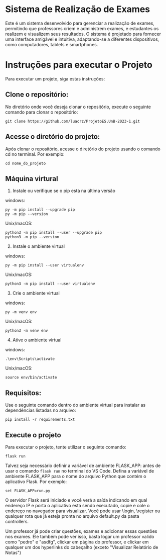 # Sistema de Realização de Exames

Este é um sistema desenvolvido para gerenciar a realização de exames, permitindo que professores criem e administrem exames, e estudantes os realizem e visualizem seus resultados. O sistema é projetado para fornecer uma interface amigável e intuitiva, adaptando-se a diferentes dispositivos, como computadores, tablets e smartphones. 

# Instruções para executar o Projeto
Para executar um projeto, siga estas instruções:

## Clone o repositório: 
No diretório onde você deseja clonar o repositório, execute o seguinte comando para clonar o repositório:

```
git clone https://github.com/luacrz/ProjetoES.UnB-2023-1.git
```

## Acesse o diretório do projeto: 
Após clonar o repositório, acesse o diretório do projeto usando o comando cd no terminal. Por exemplo:

```
cd nome_do_projeto
```

## Máquina virtural
1. Instale ou verifique se o pip está na última versão

windows:
```
py -m pip install --upgrade pip
py -m pip --version
```
Unix/macOS:
```
python3 -m pip install --user --upgrade pip
python3 -m pip --version
```

2. Instale o ambiente virtual

windows:
```
py -m pip install --user virtualenv
```
Unix/macOS:
```
python3 -m pip install --user virtualenv
```

3. Crie o ambiente virtual

windows:
```
py -m venv env
```
Unix/macOS:
```
python3 -m venv env
```

4. Ative o ambiente virtual

windows:
```
.\env\Scripts\activate
```
Unix/macOS:
```
source env/bin/activate
```

## Requisitos: 
Use o seguinte comando dentro do ambiente virtual para instalar as dependências listadas no arquivo:
```
pip install -r requirements.txt
```

## Execute o projeto
Para executar o projeto, tente utilizar o seguinte comando:
```
flask run
```
Talvez seja necessário definir a variável de ambiente FLASK_APP: antes de usar o comando ```flask run``` no terminal do VS Code. Defina a variável de ambiente FLASK_APP para o nome do arquivo Python que contém o aplicativo Flask. Por exemplo:
```
set FLASK_APP=run.py
```
O servidor Flask será iniciado e você verá a saída indicando em qual endereço IP e porta o aplicativo está sendo executado, copie e cole o endereço no navegador para visualizar. Você pode usar \login, \register ou qualquer rota que já esteja pronta no arquivo default.py da pasta controllers.

Um professor já pode criar questões, exames e adicionar essas questões nos exames. Ele também pode ver isso, basta logar um professor valido como "pedro" e "asdfg", clickar em página do professor, e clickar em qualquer um dos hyperlinks do cabeçalho (exceto "Visualizar Relatório de Notas")

